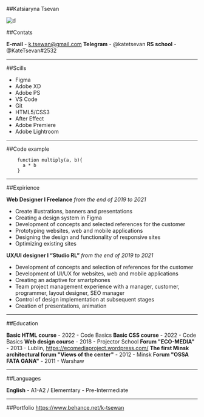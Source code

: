 ##Katsiaryna Tsevan

![d](https://sun9-west.userapi.com/sun9-16/s/v1/ig2/r29kCbm2yyUPXa3z5aHa6FT1ci9FCyaydgfCMAOJ8ZN25URhJP7sAQkQ30pPPQ3_da6Bahd9494PhCS_o9O7mryK.jpg?size=200x200&quality=95&type=album)

##Contats

**E-mail** - k.tsewan@gmail.com
**Telegram** - @katetsevan
**RS school** - @KateTsevan#2532

___
##Scills
- Figma
- Adobe XD
- Adobe PS
- VS Code
- Git
- HTML5/CSS3
- After Effect
- Adobe Premiere
- Adobe Lightroom

---
##Code example 
```
    function multiply(a, b){    
      a * b
    }
```
---

##Expirience

**Web Designer I Freelance**
*from the end of 2019 to 2021*
- Create illustrations, banners and presentations
- Creating a design system in Figma
- Development of concepts and selected references for the customer
- Prototyping websites, web and mobile applications
- Designing the design and functionality of responsive sites
- Optimizing existing sites		 


**UX/UI designer I “Studio RL”** 
*from the end of 2019 to 2021*
- Development of concepts and selection of references for the customer
- Development of UI/UX for websites, web and mobile applications
- Creating an adaptive for smartphones
- Team project management experience with a manager, customer, programmer, layout designer, SEO manager
- Control of design implementation at subsequent stages
- Creation of presentations, animation

---
##Education

**Basic HTML course** - 2022 - Code Basics
**Basic CSS course** - 2022 - Code Basics
**Web design course** - 2018 - Projector School
**Forum "ECO-MEDIA"** - 2013 - Lublin, https://ecomediaproject.wordpress.com/
**The first Minsk architectural forum "Views of the center"** - 2012 - Minsk
**Forum "OSSA FATA GANA"** - 2011 - Warshaw

___
##Languages

**English** - A1-A2 / Elememtary - Pre-Intermediate
___

##Portfolio
https://www.behance.net/k-tsewan


		
